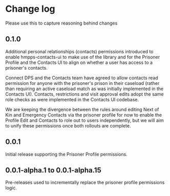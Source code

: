 # Change log

Please use this to capture reasoning behind changes

## 0.1.0

Additional personal relationships (contacts) permissions introduced to enable hmpps-contacts-ui to make use of the
library and for the Prisoner Profile and the Contacts UI to align on whether a user has access to a prisoner's
contacts.

Connect DPS and the Contacts team have agreed to allow contacts read permission for anyone with the prisoner's
prison in their caseload (rather than requiring an active caseload match as was initially implemented in the
Contacts UI). Contacts, restrictions and visit approval edits adopt the same role checks as were implemented
in the Contacts UI codebase.

We are keeping the divergence between the rules around editing Next of Kin and Emergency Contacts via the prisoner
profile for now to enable the Profile Edit and Contacts to role out to users independently, but we will aim to unify
these permissions once both rollouts are complete.

## 0.0.1

Initial release supporting the Prisoner Profile permissions.

## 0.0.1-alpha.1 to 0.0.1-alpha.15

Pre-releases used to incrementally replace the prisoner profile
permissions logic.
